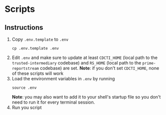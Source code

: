 # Scripts

## Instructions

1. Copy `.env.template` to `.env`
    ```
    cp .env.template .env
    ```
2. Edit `.env` and make sure to update at least `CDCTI_HOME` (local path to the `trusted-intermediary` codebase) and `RS_HOME` (local path to the `prime-reportstream` codebase) are set. **Note**: if you don't set `CDCTI_HOME`, none of these scripts will work
3. Load the environment variables in `.env` by running
   ```
   source .env
   ```
   **Note**: you may also want to add it to your shell's startup file so you don't need to run it for every terminal session.
4. Run you script
